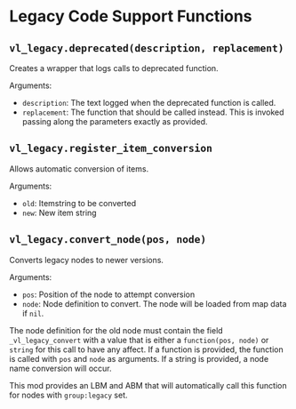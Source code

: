 # Legacy Code Support Functions

## `vl_legacy.deprecated(description, replacement)`

Creates a wrapper that logs calls to deprecated function.

Arguments:
* `description`: The text logged when the deprecated function is called.
* `replacement`: The function that should be called instead. This is invoked passing
                 along the parameters exactly as provided.

## `vl_legacy.register_item_conversion`

Allows automatic conversion of items.

Arguments:
* `old`: Itemstring to be converted
* `new`: New item string

## `vl_legacy.convert_node(pos, node)`

Converts legacy nodes to newer versions.

Arguments:
* `pos`: Position of the node to attempt conversion
* `node`: Node definition to convert. The node will be loaded from map data if `nil`.

The node definition for the old node must contain the field `_vl_legacy_convert` with
a value that is either a `function(pos, node)` or `string` for this call to have any
affect. If a function is provided, the function is called with `pos` and `node` as
arguments. If a string is provided, a node name conversion will occur.

This mod provides an LBM and ABM that will automatically call this function for nodes
with `group:legacy` set.

